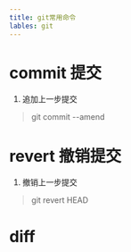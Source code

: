 ```yaml
---
title: git常用命令
lables: git
---
```


# commit 提交

1. 追加上一步提交

> git commit --amend

# revert 撤销提交

1. 撤销上一步提交

> git revert HEAD

# diff 
